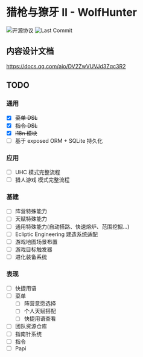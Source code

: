 # 猎枪与獠牙 II - WolfHunter

![开源协议](https://img.shields.io/github/license/MikkoAyaka/WolfHunter?style=for-the-badge)
![Last Commit](https://img.shields.io/github/last-commit/MikkoAyaka/WolfHunter?style=for-the-badge)

## 内容设计文档

https://docs.qq.com/aio/DV2ZwVUVJd3Zqc3R2

## TODO

### 通用

- [x] ~~菜单 DSL~~
- [x] ~~指令 DSL~~
- [x] ~~i18n 模块~~
- [ ] 基于 exposed ORM + SQLite 持久化

### 应用

- [ ] UHC 模式完整流程
- [ ] 猎人游戏 模式完整流程

### 基建

- [ ] 阵营特殊能力
- [ ] 天赋特殊能力
- [ ] 通用特殊能力(自动搭路、快速熔炉、范围挖掘...)
- [ ] Ecliptic Engineering 建造系统适配
- [ ] 游戏地图场景布置
- [ ] 游戏目标触发器
- [ ] 进化装备系统

### 表现

- [ ] 快捷用语
- [ ] 菜单
    - [ ] 阵营意愿选择
    - [ ] 个人天赋搭配
    - [ ] 快捷用语查看
- [ ] 团队资源仓库
- [ ] 指南针系统
- [ ] 指令
- [ ] Papi